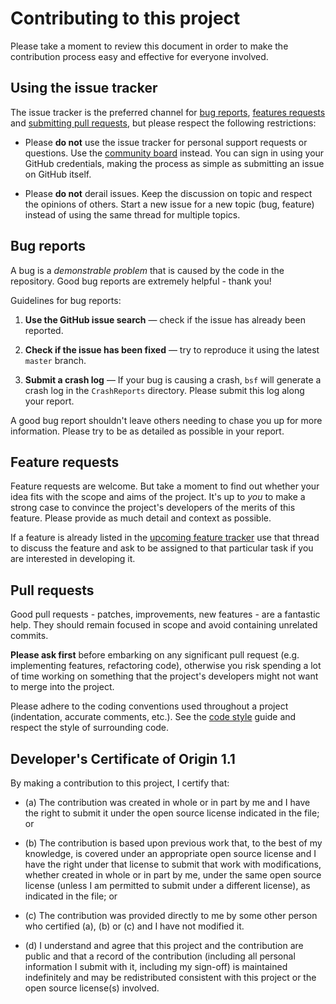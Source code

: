 # Contributing to this project

Please take a moment to review this document in order to make the contribution process easy and effective for everyone involved.

## Using the issue tracker

The issue tracker is the preferred channel for [bug reports](#bugs), [features requests](#features) and [submitting pull requests](#pull-requests), but please respect the following restrictions:

* Please **do not** use the issue tracker for personal support requests or questions. Use the [community board](https://discourse.bsframework.io) instead. You can sign in using your GitHub credentials, making the process as simple as submitting an issue on GitHub itself.

* Please **do not** derail issues. Keep the discussion on topic and respect the opinions of others. Start a new issue for a new topic (bug, feature) instead of using the same thread for multiple topics.

<a name="bugs"></a>
## Bug reports

A bug is a _demonstrable problem_ that is caused by the code in the repository. Good bug reports are extremely helpful - thank you!

Guidelines for bug reports:

1. **Use the GitHub issue search** &mdash; check if the issue has already been reported.

2. **Check if the issue has been fixed** &mdash; try to reproduce it using the latest `master` branch.

3. **Submit a crash log** &mdash; If your bug is causing a crash, `bsf` will generate a crash log in the `CrashReports` directory. Please submit this log along your report.

A good bug report shouldn't leave others needing to chase you up for more information. Please try to be as detailed as possible in your report.

<a name="features"></a>
## Feature requests

Feature requests are welcome. But take a moment to find out whether your idea fits with the scope and aims of the project. It's up to *you* to make a strong case to convince the project's developers of the merits of this feature. Please provide as much detail and context as possible.

If a feature is already listed in the [upcoming feature tracker](https://github.com/GameFoundry/bsf/issues?q=is%3Aopen+is%3Aissue+label%3AOFFICIAL) use that thread to discuss the feature and ask to be assigned to that particular task if you are interested in developing it.

<a name="pull-requests"></a>
## Pull requests

Good pull requests - patches, improvements, new features - are a fantastic help. They should remain focused in scope and avoid containing unrelated commits.

**Please ask first** before embarking on any significant pull request (e.g. implementing features, refactoring code), otherwise you risk spending a lot of time working on something that the project's developers might not want to merge into the project.

Please adhere to the coding conventions used throughout a project (indentation, accurate comments, etc.). See the [code style](https://www.bsframework.io/docs/code_style.html) guide and respect the style of surrounding code.

<a id="developers-certificate-of-origin"></a>
## Developer's Certificate of Origin 1.1

By making a contribution to this project, I certify that:

* (a) The contribution was created in whole or in part by me and I
  have the right to submit it under the open source license
  indicated in the file; or

* (b) The contribution is based upon previous work that, to the best
  of my knowledge, is covered under an appropriate open source
  license and I have the right under that license to submit that
  work with modifications, whether created in whole or in part
  by me, under the same open source license (unless I am
  permitted to submit under a different license), as indicated
  in the file; or

* (c) The contribution was provided directly to me by some other
  person who certified (a), (b) or (c) and I have not modified
  it.

* (d) I understand and agree that this project and the contribution
  are public and that a record of the contribution (including all
  personal information I submit with it, including my sign-off) is
  maintained indefinitely and may be redistributed consistent with
  this project or the open source license(s) involved.
